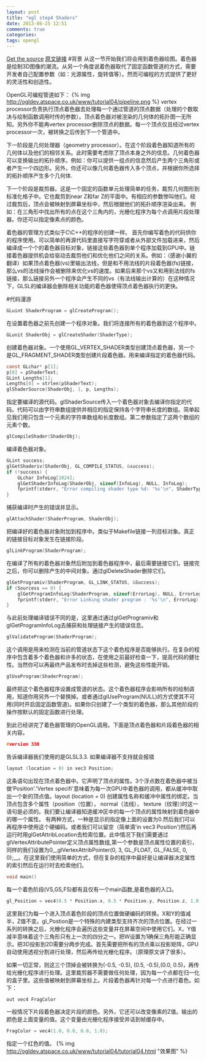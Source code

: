 ```yaml
---
layout: post
title: "ogl step4 Shaders"
date: 2013-06-25 12:51
comments: true
categories: 
tags: opengl
---
```

[Get the source](https://github.com/sweetdark/openglex)  [原文链接](http://ogldev.atspace.co.uk/www/tutorial04/tutorial04.html)
#背景
从这一节开始我们将会用到着色器绘图。着色器是绘制3D图像的潮流。从另一个角度说着色器取代了固定函数管道的方式，需要开发者自己配置参数（如：光源属性，旋转值等）。然而可编程的方式提供了更好的灵活性和创造性。

OpenGL可编程管道如下：
{% img http://ogldev.atspace.co.uk/www/tutorial04/pipeline.png %}
vertex processor负责执行顶点着色器去处理每一个通过管道的顶点数据（处理的个数取决与绘制函数调用时传的参数）。顶点着色器对被渲染的几何体的拓扑图一无所知。另外你不能再vertex processor删除顶点的数据。每一个顶点仅且经过vertex processor一次，被转换之后传到下一个管道中。

下一阶段是几何处理器（geometry processor）。在这个阶段着色器知道所有的几何体以及他们的相邻关系。此时需要考虑除了顶点本身之外的信息。几何着色器可以变换输出的拓扑顺序。例如：你可以提供一组点的信息然后产生两个三角形或者产生一个四边形。另外，你还可以像几何着色器传入多个顶点，并根据你所选择的拓扑顺序产生多个几何体.

下一个阶段是裁剪器。这是一个固定的函数单元处理简单的任务，裁剪几何图形到标准化格子中。它也裁剪到near Z和far Z的平面中。有相应的参数惨叫他们。经过裁剪后，顶点会被映射到屏幕坐标中，然后根据他们的拓扑顺序渲染出来。  例如：在三角形中找出所有的点在这个三角内的，光栅化程序为每个点调用片段处理器。你还可以指定像素点的颜色。

着色器的管理方式类似于C\C++的程序的创建一样。 首先你编写着色的代码供你的程序使用。可以简单的再源代码里直接写字符穿或者从外部文件加载进来，然后编译成一个个的着色器目标对象，链接这些着色器到单个程序加载到GPU中。链接着色器提供机会给驱动去裁剪他们和优化他们之间的关系。例如：（感谢小翼的翻译）如果顶点着色器(vs)里输出法线，但是和不用法线的片段着色器(fs)链接，那么vs的法线操作会被删除来优化vs的速度。如果后来那个vs又和用到法线的fs链接，那么链接另外一个程序会产生不同的vs（有法线输出计算的）在这种情况下，GLSL的编译器会删除相关功能的着色器使得顶点着色器执行的更快。

#代码漫游
``` c
GLuint ShaderProgram = glCreateProgram();
```
在设置着色器之前先创建一个程序对象。我们将连接所有的着色器到这个程序中。
``` c
GLunit ShaderObj = glCreateShader(ShaderType);
```
创建着色器对象。一个使用GL_VERTEX_SHADER类型创建顶点着色器，另一个是GL_FRAGMENT_SHADER类型创建片段着色器。用来编译指定的着色器代码。
``` c
const GLchar* p[1];
p[0] = pShaderText;
GLint Lengths[1];
Lengths[0] = strlen(pShaderText);
glShaderSource(ShaderObj, 1, p, Lengths);
```
指定要编译的源代码。glShaderSource传入一个着色器对象去编译你指定的代码。代码可以由字符串数组提供并相应的指定保持各个字符串长度的数组。简单起见我们用只包含一个元素的字符串数组和长度数组。第二参数指定了这两个数组的元素个数。
``` c
glCompileShader(ShaderObj);
```
编译着色器对象。
``` c
GLint success;
glGetShaderiv(ShaderObj, GL_COMPILE_STATUS, &success);
if (!success) {
	GLchar InfoLog[1024];
	glGetShaderInfoLog(ShaderObj, sizeof(InfoLog), NULL, InfoLog);
	fprintf(stderr, "Error compiling shader type %d: '%s'\n", ShaderType, InfoLog);
}
```
捕获编译时产生的错误并显示。
``` c
glAttachShader(ShaderProgram, ShaderObj);
```
把编译好的着色器对象附加到程序中。类似于Makefile链接一列目标对象。真正的链接目标对象发生在链接阶段。
``` c
glLinkProgram(ShaderProgram);
```
在编译了所有的着色器对象然后附加到着色器程序中，最后需要链接它们。链接完之后，你可以删除产生的中间对象。通过glDeleteShader删除它们。
``` c
glGetProgramiv(ShaderProgram, GL_LINK_STATUS, &Success);
if (Sourcess == 0) {
	glGetProgramInfoLog(ShaderProgram, sizeof(ErrorLog), NULL, ErrorLog);
	fprintf(stderr, "Error Linking shader program : '%s'\n", ErrorLog);
}
```
与此前处理编译错误不同的是，这里通过通过glGetProgramiv和glGetProgramInfoLog去捕获和处理链接产生的错误信息。
``` c
glValidateProgram(ShaderProgram);
```
这个调用是用来检测在当前的管道状态下这个着色程序是否能够执行。在复杂的程序中包含着多个着色器和许多的状态，在使用之前最好检查一下，提高代码的健壮性。当然你可以再最终产品发布时去掉这些检测，避免这些性能开销。
``` c
glUseProgram(ShaderProgram);
```
最终把这个着色器程序设置成管道的状态。这个着色器程序会影响所有的绘制调用，知道你用另外一个替换掉。或者通过glUseProgram(NULL)的方式使其不可用(同时开启固定函数管道)。如果你只创建了一个类型的着色器，那么其他阶段的操作按默认的固定函数进行处理。

到此已经讲完了着色器管理的OpenGL调用。下面是顶点着色器和片段着色器的相关内容。
``` c
#version 330
```
告诉编译器我们使用的是GLSL3.3. 如果编译器不支持就会报错
``` c
layout (location = 0) in vec3 Position;
```
这条语句出现在顶点着色器中。它声明了顶点的属性。3个浮点数在着色器中被当做‘Position'.'Vertex specifi'意味着为每一次GPU中着色器的调用，都从缓冲中取出一个新的顶点值。layout (location = 0) 创建属性名称和缓冲中属性的绑定。当顶点包含多个属性（position（位置）， normal（法线）， texture（纹理）)时这一语句是必须的。我们要让编译器知道缓冲区中的每一个顶点的属性映射到着色器中的哪一个属性。 有两种方式，一种是显示的指定像上面的设置为0.然后我们可以再程序中使用这个硬编码。或者我们可以留空（简单滴'in vec3 Position')然后再运行时用glGetAttribLocation去检索位置。此中情况下我们需要通过glVertexAttributePointer定义顶点属性数组,第一个参数是顶点属性位置的索引，同样的我们设置为0__glVertexAttribPointer(0, 3, GL_FLOAT, GL_FALSE, 0, 0);__。在这里我们使用简单的方式，但在复杂的程序中最好是让编译器决定属性的索引然后在运行时去检索他们。
``` c
void main()
```
每一个着色阶段(VS,GS,FS)都有且仅有一个main函数,是着色器的入口。
``` c
gl_Position = vec4(0.5 * Position.x, 0.5 * Position.y, Position.z, 1.0);
```
这里我们为每一个进入顶点着色阶段的顶点位置做硬编码的转换。X和Y的值减半，Z值不变。gl_Postion是一个特殊的内建类型支持齐次的顶点位置。在经过一系列的转换之后，光栅化程序会遍历这些变量并在屏幕空间中使用它们。X，Y值减半意味着这个三角形只有上一次的四分之一。把W设置为1确保三角形能正确显示。把3D投影到2D需要分两步完成。首先需要把所有的顶点乘以投影矩阵，GPU自动使用透视分割进行处理，然后再传给光栅化程序。（原理原文讲了很多）。

如果一切正常，则这三个顶掉会被转换为(-0.5, -0.5), (0.5, -0.5),(0.0, 0.5)，再传给光栅化程序进行处理。这里裁剪器不需要做任何处理，因为每一个点都在归一化的盒子里。这些值被映射到屏幕坐标上。片段着色器再针对每一个点进行着色。如下：
``` c
out vec4 FragColor
```
一般情况下片段着色器决定片段的颜色。另外，它还可以改变像素的Z值。输出的颜色是上面变量的值。这个变量由光栅化程序接受并话到帧缓存中。
``` c
FragColor = vec4(1.0, 0.0, 0.0, 1.0);
```
指定一个红色的值。
{% img http://ogldev.atspace.co.uk/www/tutorial04/tutorial04.html "效果图" %}

